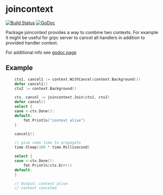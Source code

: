 # joincontext

[![Build Status](https://travis-ci.org/LK4D4/joincontext.svg?branch=master)](https://travis-ci.org/LK4D4/joincontext)
[![GoDoc](https://godoc.org/github.com/LK4D4/joincontext?status.svg)](https://godoc.org/github.com/LK4D4/joincontext)

Package joincontext provides a way to combine two contexts.
For example it might be useful for grpc server to cancel all handlers in
addition to provided handler context.

For additional info see [godoc page](https://godoc.org/github.com/LK4D4/joincontext)

## Example
```go
	ctx1, cancel1 := context.WithCancel(context.Background())
	defer cancel1()
	ctx2 := context.Background()

	ctx, cancel := joincontext.Join(ctx1, ctx2)
	defer cancel()
	select {
	case <-ctx.Done():
	default:
		fmt.Println("context alive")
	}

	cancel1()

	// give some time to propagate
	time.Sleep(100 * time.Millisecond)

	select {
	case <-ctx.Done():
		fmt.Println(ctx.Err())
	default:
	}

	// Output: context alive
	// context canceled
```
